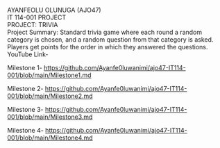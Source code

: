 AYANFEOLU OLUNUGA (AJO47)
<br>
IT 114-001 PROJECT
<br>
PROJECT: TRIVIA
<br>
Project Summary: Standard trivia game where each round a random category is chosen, and a random question from that category is asked. Players get points for the order in which they answered the questions.
<br>
YouTube Link-  

Milestone 1-  https://github.com/Ayanfe0luwanimi/ajo47-IT114-001/blob/main/Milestone1.md

Milestone 2-  https://github.com/Ayanfe0luwanimi/ajo47-IT114-001/blob/main/Milestone2.md

Milestone 3-  https://github.com/Ayanfe0luwanimi/ajo47-IT114-001/blob/main/Milestone3.md

Milestone 4-  https://github.com/Ayanfe0luwanimi/ajo47-IT114-001/blob/main/Milestone4.md
